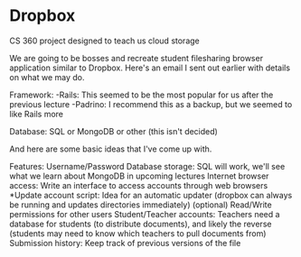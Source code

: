 Dropbox
=======

CS 360 project designed to teach us cloud storage

We are going to be bosses and recreate student filesharing browser application similar to Dropbox. Here's an email I sent out earlier with details on what we may do.

Framework:
-Rails: This seemed to be the most popular for us after the previous lecture
-Padrino: I recommend this as a backup, but we seemed to like Rails more

Database: SQL or MongoDB or other (this isn't decided)

And here are some basic ideas that I've come up with.

Features:
Username/Password Database storage: SQL will work, we'll see what we learn about MongoDB in upcoming lectures
Internet browser access: Write an interface to access accounts through web browsers
*Update account script: Idea for an automatic updater (dropbox can always be running and updates directories immediately) (optional)
Read/Write permissions for other users
Student/Teacher accounts: Teachers need a database for students (to distribute documents), and likely the reverse (students may need to know which teachers to pull documents from)
Submission history: Keep track of previous versions of the file

